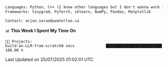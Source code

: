 ```txt
Languages: Python, C++ (I know other languages but I don't wanna work in em)
Frameworks: tinygrad, PyTorch, sklearn, NumPy, Pandas, Matplotlib

Contact: arjun.sarao@uwaterloo.ca
```

<!--START_SECTION:waka-->
📊 **This Week I Spent My Time On** 

```text
🐱‍💻 Projects: 
build-an-LLM-from-scratch0 secs              █████████████████████████   100.00 % 
```


 Last Updated on 25/07/2025 01:02:01 UTC
<!--END_SECTION:waka-->
